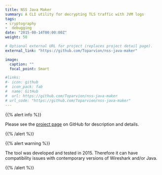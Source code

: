 ```yaml
---
title: NSS Java Maker
summary: A CLI utility for decrypting TLS traffic with JVM logs
tags:
- cryptography
-  debugging
date: "2015-08-14T00:00:00Z"
weight: 50

# Optional external URL for project (replaces project detail page).
external_link: "https://github.com/Toparvion/nss-java-maker"

image:
  caption: ""
  focal_point: Smart

#links:
#- icon: github
#  icon_pack: fab
#  name: GitHub
#  url: https://github.com/Toparvion/nss-java-maker
# url_code: "https://github.com/Toparvion/nss-java-maker"
---
```


{{% alert info %}}

Please see the [project page](https://github.com/Toparvion/nss-java-maker) on GitHub for description and details.

{{% /alert %}}

{{% alert warning %}}

The tool was developed and tested in 2015. Therefore it can have compatibility issues with contemporary versions of Wireshark and/or Java.

{{% /alert %}}
